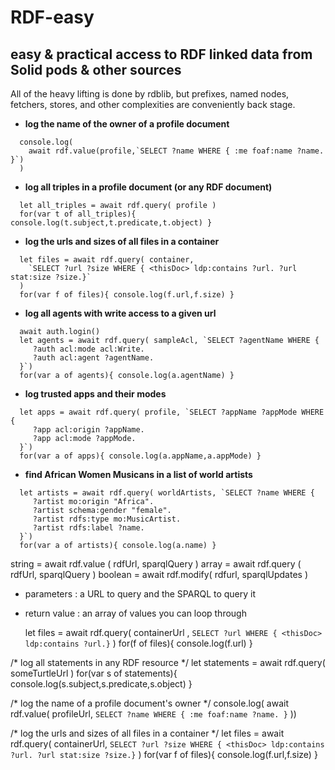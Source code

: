 # RDF-easy

## easy & practical access to RDF linked data from Solid pods & other sources

All of the heavy lifting is done by rdblib, but prefixes, named nodes,
fetchers, stores, and other complexities are conveniently back stage.

- **log the name of the owner of a profile document**
```
  console.log( 
    await rdf.value(profile,`SELECT ?name WHERE { :me foaf:name ?name. }`) 
  )
```
- **log all triples in a profile document (or any RDF document)**
```
  let all_triples = await rdf.query( profile )
  for(var t of all_triples){ console.log(t.subject,t.predicate,t.object) }
```
- **log the urls and sizes of all files in a container**
```
  let files = await rdf.query( container,
    `SELECT ?url ?size WHERE { <thisDoc> ldp:contains ?url. ?url stat:size ?size.}`
  )
  for(var f of files){ console.log(f.url,f.size) }
```
- **log all agents with write access to a given url**
```
  await auth.login()
  let agents = await rdf.query( sampleAcl, `SELECT ?agentName WHERE { 
     ?auth acl:mode acl:Write.
     ?auth acl:agent ?agentName.
  }`)
  for(var a of agents){ console.log(a.agentName) }
```
- **log trusted apps and their modes**
```
  let apps = await rdf.query( profile, `SELECT ?appName ?appMode WHERE { 
     ?app acl:origin ?appName. 
     ?app acl:mode ?appMode.
  }`)
  for(var a of apps){ console.log(a.appName,a.appMode) }
```
- **find African Women Musicans in a list of world artists**
```
  let artists = await rdf.query( worldArtists, `SELECT ?name WHERE { 
     ?artist mo:origin "Africa".
     ?artist schema:gender "female".
     ?artist rdfs:type mo:MusicArtist.
     ?artist rdfs:label ?name.
  }`)
  for(var a of artists){ console.log(a.name) }
```

  string  = await rdf.value ( rdfUrl, sparqlQuery   ) 
  array   = await rdf.query ( rdfUrl, sparqlQuery   ) 
  boolean = await rdf.modify( rdfurl, sparqlUpdates )       
  

  * parameters   : a URL to query and the SPARQL to query it
  * return value : an array of values you can loop through

    let files = await rdf.query( containerUrl ,
      `SELECT ?url WHERE { <thisDoc> ldp:contains ?url.}`
    )
    for(f of files){ console.log(f.url) }


  /* log all statements in any RDF resource
  */
  let statements = await rdf.query( someTurtleUrl )
  for(var s of statements){ console.log(s.subject,s.predicate,s.object) }

  /* log the name of a profile document's owner
  */
  console.log( await rdf.value( profileUrl,
    `SELECT ?name WHERE { :me foaf:name ?name. }`
  ))

  /* log the urls and sizes of all files in a container
  */
  let files = await rdf.query( containerUrl,
    `SELECT ?url ?size WHERE { <thisDoc> ldp:contains ?url. ?url stat:size ?size.}`
  )
  for(var f of files){ console.log(f.url,f.size) }

